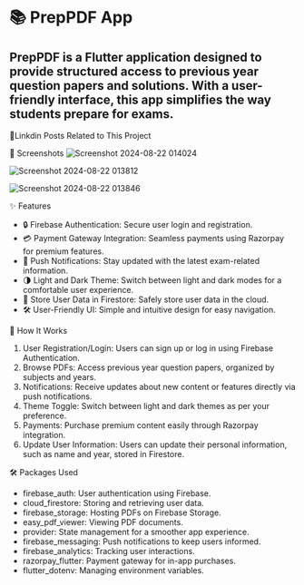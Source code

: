 # 📚 PrepPDF App
## PrepPDF is a Flutter application designed to provide structured access to previous year question papers and solutions. With a user-friendly interface, this app simplifies the way students prepare for exams.


🔗Linkdin Posts Related to This Project


📸 Screenshots
![Screenshot 2024-08-22 014024](https://github.com/user-attachments/assets/6b0e86f4-ac6f-47e1-9826-d15c6667fc0f)

![Screenshot 2024-08-22 013812](https://github.com/user-attachments/assets/8bb0bd7f-622a-41d9-b037-74cfdfc5c18e)

![Screenshot 2024-08-22 013846](https://github.com/user-attachments/assets/61ec8e2e-97a6-4e8b-816e-7de67f8f9fcc)


✨ Features

- 🔒 Firebase Authentication: Secure user login and registration.
- 💳 Payment Gateway Integration: Seamless payments using Razorpay for premium features.
- 📲 Push Notifications: Stay updated with the latest exam-related information.
- 🌗 Light and Dark Theme: Switch between light and dark modes for a comfortable user experience.
- 📂 Store User Data in Firestore: Safely store user data in the cloud.
- 🛠️ User-Friendly UI: Simple and intuitive design for easy navigation.


🚀 How It Works

1. User Registration/Login: Users can sign up or log in using Firebase Authentication.
2. Browse PDFs: Access previous year question papers, organized by subjects and years.
3. Notifications: Receive updates about new content or features directly via push notifications.
4. Theme Toggle: Switch between light and dark themes as per your preference.
5. Payments: Purchase premium content easily through Razorpay integration.
6. Update User Information: Users can update their personal information, such as name and year, stored in Firestore.


🛠️ Packages Used

- firebase_auth: User authentication using Firebase.
- cloud_firestore: Storing and retrieving user data.
- firebase_storage: Hosting PDFs on Firebase Storage.
- easy_pdf_viewer: Viewing PDF documents.
- provider: State management for a smoother app experience.
- firebase_messaging: Push notifications to keep users informed.
- firebase_analytics: Tracking user interactions.
- razorpay_flutter: Payment gateway for in-app purchases.
- flutter_dotenv: Managing environment variables.

